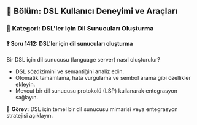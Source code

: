 ## 📘 Bölüm: DSL Kullanıcı Deneyimi ve Araçları  
### 🔹 Kategori: DSL'ler için Dil Sunucuları Oluşturma  
#### ❓ Soru 1412: DSL'ler için dil sunucuları oluşturma

Bir DSL için dil sunucusu (language server) nasıl oluşturulur?

- DSL sözdizimini ve semantiğini analiz edin.
- Otomatik tamamlama, hata vurgulama ve sembol arama gibi özellikler ekleyin.
- Mevcut bir dil sunucusu protokolü (LSP) kullanarak entegrasyon sağlayın.

🔧 **Görev:** DSL için temel bir dil sunucusu mimarisi veya entegrasyon stratejisi açıklayın.
